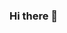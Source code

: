 ### Hi there 👋

<!--
**KimmerlingRazafindrina/KimmerlingRazafindrina** is a ✨ _special_ ✨ repository because its `README.md` (this file) appears on your GitHub profile.

Here are some ideas to get you started:

- 🔭 I’m currently a trainee at sayna with d-clic program, so I am still a learner not a professional. 
- 🌱 I’m currently learning about digital technology, I am not a developper but I am interested in digital marketing and wordpress. 
- 👯 I’m looking to get some knowledge in digital technology such as community management, SEO/SEA, Web development, social media management and wordpress.
- 🤔 I’m looking for help with how to find an online job in digital marketing, and how to master the digital marketing. 
- 📫 How to reach me:leskinglie@gmail.com
- 😄 Pronouns:He/Him/His
-->
